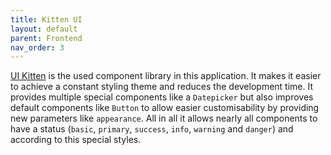 ```yaml
---
title: Kitten UI
layout: default
parent: Frontend
nav_order: 3
---
```


[UI Kitten](https://akveo.github.io/react-native-ui-kitten/) is the used component library in this application. It makes it easier to achieve a constant styling theme and reduces the development time. It provides multiple special components like a `Datepicker` but also improves default components like `Button` to allow easier customisability by providing new parameters like `appearance`. All in all it allows nearly all components to have a status (`basic`, `primary`, `success`, `info`, `warning` and `danger`) and according to this special styles.